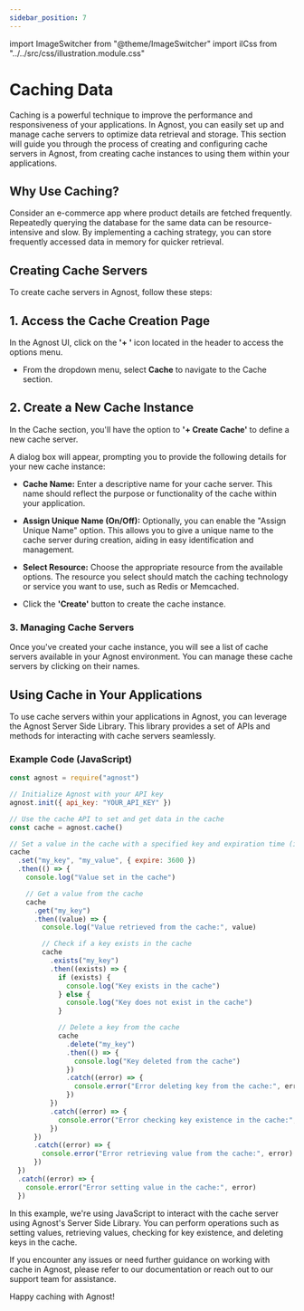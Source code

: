 ```yaml
---
sidebar_position: 7
---
```


import ImageSwitcher from "@theme/ImageSwitcher"
import ilCss from "../../src/css/illustration.module.css"

# Caching Data

Caching is a powerful technique to improve the performance and responsiveness of
your applications. In Agnost, you can easily set up and manage cache servers to
optimize data retrieval and storage. This section will guide you through the
process of creating and configuring cache servers in Agnost, from creating cache
instances to using them within your applications.

## Why Use Caching?

Consider an e-commerce app where product details are fetched frequently.
Repeatedly querying the database for the same data can be resource-intensive and
slow. By implementing a caching strategy, you can store frequently accessed data
in memory for quicker retrieval.

## Creating Cache Servers

To create cache servers in Agnost, follow these steps:

## 1. Access the Cache Creation Page

In the Agnost UI, click on the **'+ '** icon located in the header to access the
options menu.

<ImageSwitcher
  lightImageSrc="/img/docs/application-development/cache-l.png?text=LightMode"
  darkImageSrc="/img/docs/application-development/cache.png?text=DarkMode"
  className={ilCss.illustration__md}
  width={820}
/>

- From the dropdown menu, select **Cache** to navigate to the Cache section.

## 2. Create a New Cache Instance

In the Cache section, you'll have the option to **'+ Create Cache'** to define a
new cache server.

<ImageSwitcher
  lightImageSrc="/img/docs/application-development/create-cache-l.png?text=LightMode"
  darkImageSrc="/img/docs/application-development/create-cache.png?text=DarkMode"
  className={ilCss.illustration__md}
  width={820}
/>

A dialog box will appear, prompting you to provide the following details for
your new cache instance:

- **Cache Name:** Enter a descriptive name for your cache server. This name
  should reflect the purpose or functionality of the cache within your
  application.

- **Assign Unique Name (On/Off):** Optionally, you can enable the "Assign Unique
  Name" option. This allows you to give a unique name to the cache server during
  creation, aiding in easy identification and management.

- **Select Resource:** Choose the appropriate resource from the available
  options. The resource you select should match the caching technology or
  service you want to use, such as Redis or Memcached.

<ImageSwitcher
  lightImageSrc="/img/docs/application-development/cache-details-l.png?text=LightMode"
  darkImageSrc="/img/docs/application-development/cache-details.png?text=DarkMode"
  className={ilCss.illustration__md}
  width={620}
/>

- Click the **'Create'** button to create the cache instance.

### 3. Managing Cache Servers

Once you've created your cache instance, you will see a list of cache servers
available in your Agnost environment. You can manage these cache servers by
clicking on their names.

<ImageSwitcher
  lightImageSrc="/img/docs/application-development/cache-list-l.png?text=LightMode"
  darkImageSrc="/img/docs/application-development/cache-list.png?text=DarkMode"
  className={ilCss.illustration__md}
  width={820}
/>

## Using Cache in Your Applications

To use cache servers within your applications in Agnost, you can leverage the
Agnost Server Side Library. This library provides a set of APIs and methods for
interacting with cache servers seamlessly.

### Example Code (JavaScript)

```javascript
const agnost = require("agnost")

// Initialize Agnost with your API key
agnost.init({ api_key: "YOUR_API_KEY" })

// Use the cache API to set and get data in the cache
const cache = agnost.cache()

// Set a value in the cache with a specified key and expiration time (in seconds)
cache
  .set("my_key", "my_value", { expire: 3600 })
  .then(() => {
    console.log("Value set in the cache")

    // Get a value from the cache
    cache
      .get("my_key")
      .then((value) => {
        console.log("Value retrieved from the cache:", value)

        // Check if a key exists in the cache
        cache
          .exists("my_key")
          .then((exists) => {
            if (exists) {
              console.log("Key exists in the cache")
            } else {
              console.log("Key does not exist in the cache")
            }

            // Delete a key from the cache
            cache
              .delete("my_key")
              .then(() => {
                console.log("Key deleted from the cache")
              })
              .catch((error) => {
                console.error("Error deleting key from the cache:", error)
              })
          })
          .catch((error) => {
            console.error("Error checking key existence in the cache:", error)
          })
      })
      .catch((error) => {
        console.error("Error retrieving value from the cache:", error)
      })
  })
  .catch((error) => {
    console.error("Error setting value in the cache:", error)
  })
```

In this example, we're using JavaScript to interact with the cache server using
Agnost's Server Side Library. You can perform operations such as setting values,
retrieving values, checking for key existence, and deleting keys in the cache.

If you encounter any issues or need further guidance on working with cache in
Agnost, please refer to our documentation or reach out to our support team for
assistance.

Happy caching with Agnost!
